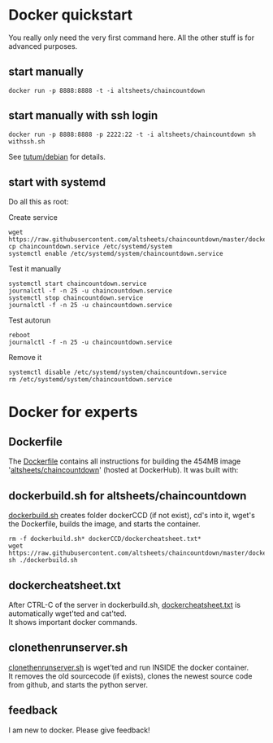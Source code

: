 # Docker quickstart
You really only need the very first command here. All the other stuff is for advanced purposes.

## start manually
    docker run -p 8888:8888 -t -i altsheets/chaincountdown
    
## start manually with ssh login
    docker run -p 8888:8888 -p 2222:22 -t -i altsheets/chaincountdown sh withssh.sh
See [tutum/debian](https://github.com/tutumcloud/tutum-debian) for details.

## start with systemd
Do all this as root:  

Create service

	wget https://raw.githubusercontent.com/altsheets/chaincountdown/master/docker/chaincountdown.service
    cp chaincountdown.service /etc/systemd/system
    systemctl enable /etc/systemd/system/chaincountdown.service
    
Test it manually

    systemctl start chaincountdown.service
    journalctl -f -n 25 -u chaincountdown.service
    systemctl stop chaincountdown.service
    journalctl -f -n 25 -u chaincountdown.service

Test autorun

	reboot
	journalctl -f -n 25 -u chaincountdown.service
	 
Remove it

    systemctl disable /etc/systemd/system/chaincountdown.service
    rm /etc/systemd/system/chaincountdown.service


# Docker for experts

## Dockerfile
The [Dockerfile](Dockerfile) contains all instructions for building the 454MB image '[altsheets/chaincountdown](https://hub.docker.com/r/altsheets/chaincountdown/)' (hosted at DockerHub). It was built with:

## dockerbuild.sh for altsheets/chaincountdown
[dockerbuild.sh](dockerbuild.sh) creates folder dockerCCD (if not exist), cd's into it, wget's the Dockerfile, builds the image, and starts the container.

    rm -f dockerbuild.sh* dockerCCD/dockercheatsheet.txt*
    wget https://raw.githubusercontent.com/altsheets/chaincountdown/master/docker/dockerbuild.sh
    sh ./dockerbuild.sh
    
## dockercheatsheet.txt
After CTRL-C of the server in dockerbuild.sh, [dockercheatsheet.txt](dockercheatsheet.txt) is automatically wget'ted and cat'ted.  
It shows important docker commands.

## clonethenrunserver.sh
[clonethenrunserver.sh](clonethenrunserver.sh) is wget'ted and run INSIDE the docker container.  
It removes the old sourcecode (if exists), clones the newest source code from github, and starts the python server.

## feedback
I am new to docker. Please give feedback!
 